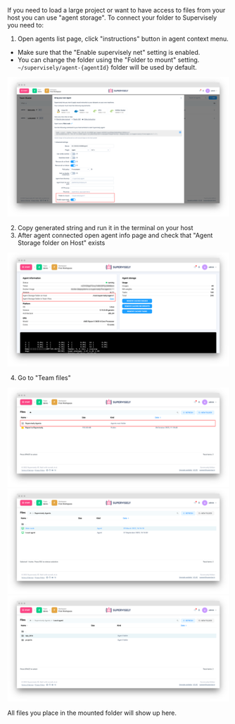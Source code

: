 If you need to load a large project or want to have access to files from your host you can use "agent storage". To connect your folder to Supervisely you need to:

1. Open agents list page, click "instructions" button in agent context menu. 
  - Make sure that the "Enable supervisely net" setting is enabled.
  - You can change the folder using the "Folder to mount" setting. `~/supervisely/agent-{agentId}` folder will be used by default.

![](agent-settings.png)

2. Copy generated string and run it in the terminal on your host
3. After agent connected open agent info page and check that "Agent Storage folder on Host" exists

![](agent-info.png)

4. Go to "Team files"

![](tf-1.png)
![](tf-2.png)
![](tf-3.png)

All files you place in the mounted folder will show up here.
